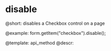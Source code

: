 disable
=============

@short: disables a Checkbox control on a page





@example:
form.getItem("checkbox").disable();


@template: api_method
@descr:


